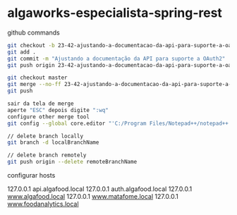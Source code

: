 # algaworks-especialista-spring-rest

github commands

```bash
git checkout -b 23-42-ajustando-a-documentacao-da-api-para-suporte-a-oauth2
git add .
git commit -m "Ajustando a documentação da API para suporte a OAuth2"
git push origin 23-42-ajustando-a-documentacao-da-api-para-suporte-a-oauth2

git checkout master
git merge --no-ff 23-42-ajustando-a-documentacao-da-api-para-suporte-a-oauth2
git push

sair da tela de merge
aperte "ESC" depois digite ":wq"
configure other merge tool
git config --global core.editor "'C:/Program Files/Notepad++/notepad++.exe' -multiInst -notabbar -nosession -noPlugin"

// delete branch locally
git branch -d localBranchName

// delete branch remotely
git push origin --delete remoteBranchName
```

configurar hosts

127.0.0.1       api.algafood.local
127.0.0.1       auth.algafood.local
127.0.0.1       www.algafood.local
127.0.0.1       www.matafome.local
127.0.0.1       www.foodanalytics.local